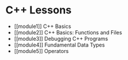 # C++ Lessons

- [[module1]] C++ Basics
- [[module2]] C++ Basics: Functions and Files
- [[module3]] Debugging C++ Programs
- [[module4]] Fundamental Data Types
- [[module5]] Operators

